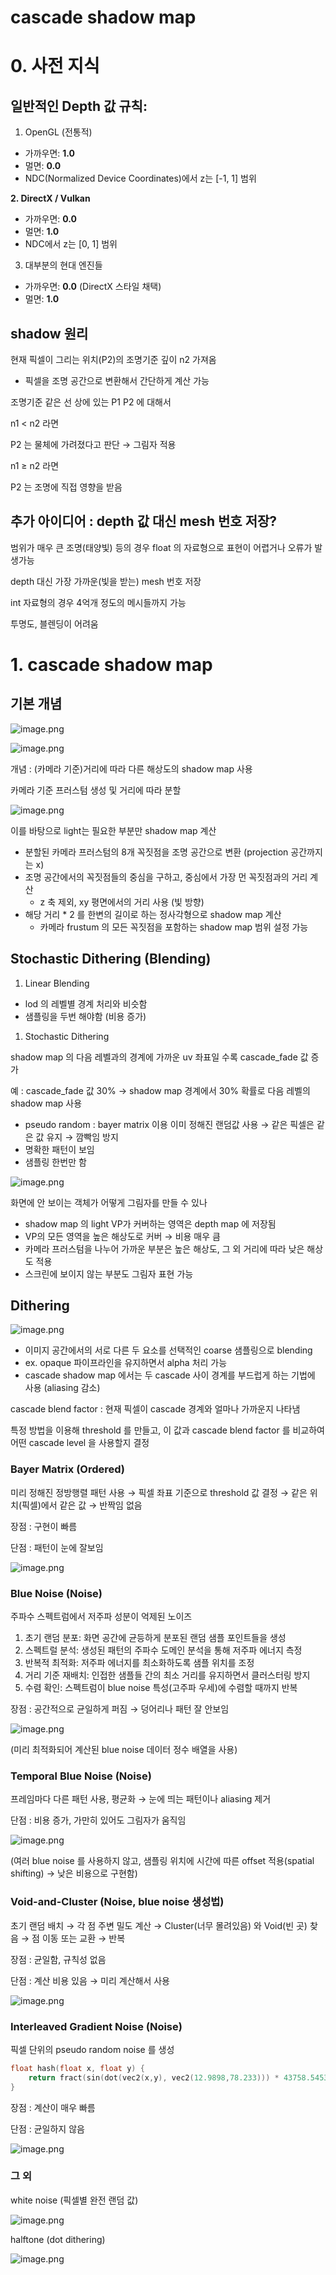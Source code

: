 # cascade shadow map

# 0. 사전 지식

## 일반적인 Depth 값 규칙:

1. OpenGL (전통적)

- 가까우면: **1.0**
- 멀면: **0.0**
- NDC(Normalized Device Coordinates)에서 z는 [-1, 1] 범위

**2. DirectX / Vulkan**

- 가까우면: **0.0**
- 멀면: **1.0**
- NDC에서 z는 [0, 1] 범위

3. 대부분의 현대 엔진들

- 가까우면: **0.0** (DirectX 스타일 채택)
- 멀면: **1.0**

## shadow 원리

현재 픽셀이 그리는 위치(P2)의 조명기준 깊이 n2 가져옴

- 픽셀을 조명 공간으로 변환해서 간단하게 계산 가능

조명기준 같은 선 상에 있는 P1 P2 에 대해서

n1 < n2 라면

P2 는 물체에 가려졌다고 판단 → 그림자 적용

n1 ≥ n2 라면

P2 는 조명에 직접 영향을 받음

## 추가 아이디어 : depth 값 대신 mesh 번호 저장?

범위가 매우 큰 조명(태양빛) 등의 경우 float 의 자료형으로 표현이 어렵거나 오류가 발생가능

depth 대신 가장 가까운(빛을 받는) mesh 번호 저장

int 자료형의 경우 4억개 정도의 메시들까지 가능

투명도, 블렌딩이 어려움

# 1. cascade shadow map

## 기본 개념

![image.png](image.png)

![image.png](cascade_shadow_map/image%201.png)

개념 : (카메라 기준)거리에 따라 다른 해상도의 shadow map 사용

카메라 기준 프러스텀 생성 및 거리에 따라 분할

![image.png](cascade_shadow_map/image%202.png)

이를 바탕으로 light는 필요한 부분만 shadow map 계산

- 분할된 카메라 프러스텀의 8개 꼭짓점을 조명 공간으로 변환 (projection 공간까지는 x)
- 조명 공간에서의 꼭짓점들의 중심을 구하고, 중심에서 가장 먼 꼭짓점과의 거리 계산
    - z 축 제외, xy 평면에서의 거리 사용 (빛 방향)
- 해당 거리 * 2 를 한변의 길이로 하는 정사각형으로 shadow map 계산
    - 카메라 frustum 의 모든 꼭짓점을 포함하는 shadow map 범위 설정 가능

## Stochastic Dithering (Blending)

1. Linear Blending
- lod 의 레벨별 경계 처리와 비슷함
- 샘플링을 두번 해야함 (비용 증가)

1. Stochastic Dithering

shadow map 의 다음 레벨과의 경계에 가까운 uv 좌표일 수록 cascade_fade 값 증가

예 : cascade_fade 값 30% → shadow map 경계에서 30% 확률로 다음 레벨의 shadow map 사용

- pseudo random : bayer matrix 이용 이미 정해진 랜덤값 사용 → 같은 픽셀은 같은 값 유지 → 깜빡임 방지
- 명확한 패턴이 보임
- 샘플링 한번만 함

![image.png](cascade_shadow_map/image%203.png)

화면에 안 보이는 객체가 어떻게 그림자를 만들 수 있나

- shadow map 의 light VP가 커버하는 영역은 depth map 에 저장됨
- VP의 모든 영역을 높은 해상도로 커버 → 비용 매우 큼
- 카메라 프러스텀을 나누어 가까운 부분은 높은 해상도, 그 외 거리에 따라 낮은 해상도 적용
- 스크린에 보이지 않는 부분도 그림자 표현 가능

## Dithering

![image.png](cascade_shadow_map/image%204.png)

- 이미지 공간에서의 서로 다른 두 요소를 선택적인 coarse 샘플링으로 blending
- ex. opaque 파이프라인을 유지하면서 alpha 처리 가능
- cascade shadow map 에서는 두 cascade 사이 경계를 부드럽게 하는 기법에 사용 (aliasing 감소)

cascade blend factor : 현재 픽셀이 cascade 경계와 얼마나 가까운지 나타냄

특정 방법을 이용해 threshold 를 만들고, 이 값과 cascade blend factor 를 비교하여 어떤 cascade level 을 사용할지 결정

### Bayer Matrix (Ordered)

미리 정해진 정방행렬 패턴 사용 → 픽셀 좌표 기준으로 threshold 값 결정 → 같은 위치(픽셀)에서 같은 값 → 반짝임 없음

장점 : 구현이 빠름

단점 : 패턴이 눈에 잘보임

![image.png](cascade_shadow_map/image%205.png)

### Blue Noise (Noise)

주파수 스펙트럼에서 저주파 성분이 억제된 노이즈

1. 초기 랜덤 분포: 화면 공간에 균등하게 분포된 랜덤 샘플 포인트들을 생성
2. 스펙트럴 분석: 생성된 패턴의 주파수 도메인 분석을 통해 저주파 에너지 측정
3. 반복적 최적화: 저주파 에너지를 최소화하도록 샘플 위치를 조정
4. 거리 기준 재배치: 인접한 샘플들 간의 최소 거리를 유지하면서 클러스터링 방지
5. 수렴 확인: 스펙트럼이 blue noise 특성(고주파 우세)에 수렴할 때까지 반복

장점 : 공간적으로 균일하게 퍼짐 → 덩어리나 패턴 잘 안보임

![image.png](image%206.png)

(미리 최적화되어 계산된 blue noise 데이터 정수 배열을 사용)

### Temporal Blue Noise (Noise)

프레임마다 다른 패턴 사용, 평균화 → 눈에 띄는 패턴이나 aliasing 제거

단점 : 비용 증가, 가만히 있어도 그림자가 움직임

![image.png](cascade_shadow_map/image%207.png)

(여러 blue noise 를 사용하지 않고, 샘플링 위치에 시간에 따른 offset 적용(spatial shifting) → 낮은 비용으로 구현함)

### Void-and-Cluster (Noise, blue noise 생성법)

초기 랜덤 배치 → 각 점 주변 밀도 계산 → Cluster(너무 몰려있음) 와 Void(빈 곳) 찾음 → 점 이동 또는 교환 → 반복

장점 : 균일함, 규칙성 없음

단점 : 계산 비용 있음 → 미리 계산해서 사용

![image.png](cascade_shadow_map/image%208.png)

### Interleaved Gradient Noise (Noise)

픽셀 단위의 pseudo random noise 를 생성

```c
float hash(float x, float y) {
    return fract(sin(dot(vec2(x,y), vec2(12.9898,78.233))) * 43758.5453);
}
```

장점 : 계산이 매우 빠름

단점 : 균일하지 않음

![image.png](image%209.png)

### 그 외

white noise (픽셀별 완전 랜덤 값)

![image.png](image%2010.png)

halftone (dot dithering)

![image.png](image%2011.png)